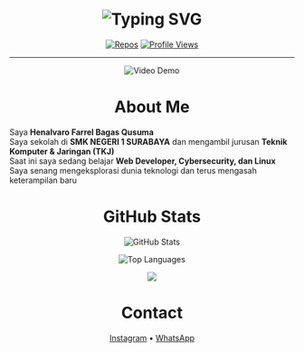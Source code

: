 <h1 align="center">
  <img src="https://readme-typing-svg.demolab.com?size=28&duration=4000&pause=800&color=FFFFFF&center=true&vCenter=true&width=650&lines=Halo+semua;Saya+Henalvaro+Farrel+Bagas+Qusuma" alt="Typing SVG" />
</h1>

<p align="center">
  <a href="https://github.com/Henalvaro19?tab=repositories"><img alt="Repos" src="https://img.shields.io/badge/Repos-Explore-blue"></a>
  <a href="https://github.com/Henalvaro19"><img alt="Profile Views" src="https://komarev.com/ghpvc/?username=Henalvaro19&style=flat"></a>
</p>

---

<p align="center">
  <img src="https://media1.giphy.com/media/v1.Y2lkPTc5MGI3NjExY3BjcjdtdmYzc3E0M3k5YWQ3dGoybnBpbzc4MXp1YXFqNnFieWFvdCZlcD12MV9pbnRlcm5hbF9naWZfYnlfaWQmY3Q9Zw/cNxQn4OIJqWoW3EFSZ/giphy.gif" alt="Video Demo" />
</p>

<h1 align="center">
  About Me
</h1>

Saya **Henalvaro Farrel Bagas Qusuma**  
Saya sekolah di **SMK NEGERI 1 SURABAYA** dan mengambil jurusan **Teknik Komputer & Jaringan (TKJ)**  
Saat ini saya sedang belajar **Web Developer, Cybersecurity, dan Linux**  
Saya senang mengeksplorasi dunia teknologi dan terus mengasah keterampilan baru  

<h1 align="center">
  GitHub Stats
</h1>

<p align="center">
  <img src="https://github-readme-stats.vercel.app/api?username=Henalvaro19&show_icons=true&theme=radical" alt="GitHub Stats" />
</p>

<p align="center">
  <img src="https://github-readme-stats.vercel.app/api/top-langs/?username=Henalvaro19&layout=compact&theme=radical" alt="Top Languages" />
</p>

<p align="center">
  <img src="https://skillicons.dev/icons?i=py,cpp,html,css,js,git,github,linux,windows,vscode" />
</p>

<h1 align="center">
  Contact
</h1>

<p align="center">
  <a href="https://instagram.com/username_igmu" target="_blank">Instagram</a> •
  <a href="https://wa.me/628xxxxxxxxxx" target="_blank">WhatsApp</a>
</p>
